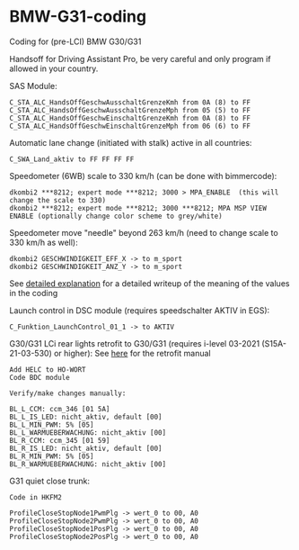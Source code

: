 # BMW-G31-coding
Coding for (pre-LCI) BMW G30/G31

Handsoff for Driving Assistant Pro, be very careful and only program if allowed in your country.

SAS Module:
```
C_STA_ALC_HandsOffGeschwAusschaltGrenzeKmh from 0A (8) to FF
C_STA_ALC_HandsOffGeschwAusschaltGrenzeMph from 05 (5) to FF
C_STA_ALC_HandsOffGeschwEinschaltGrenzeKmh from 0A (8) to FF
C_STA_ALC_HandsOffGeschwEinschaltGrenzeMph from 06 (6) to FF
```

Automatic lane change (initiated with stalk) active in all countries:
```
C_SWA_Land_aktiv to FF FF FF FF
```

Speedometer (6WB) scale to 330 km/h (can be done with bimmercode):
```
dkombi2 ***8212; expert mode ***8212; 3000 > MPA_ENABLE  (this will change the scale to 330)
dkombi2 ***8212; expert mode ***8212; 3000 ***8212; MPA MSP VIEW ENABLE (optionally change color scheme to grey/white)
```

Speedometer move "needle" beyond 263 km/h (need to change scale to 330 km/h as well):
```
dkombi2 GESCHWINDIGKEIT_EFF_X -> to m_sport
dkombi2 GESCHWINDIGKEIT_ANZ_Y -> to m_sport
```

See [detailed explanation](https://github.com/rweijnen/BMW-G31-coding/blob/main/speedometer.md) for a detailed writeup of the meaning of the values in the coding

Launch control in DSC module (requires speedschalter AKTIV in EGS):
```
C_Funktion_LaunchControl_01_1 -> to AKTIV

```

G30/G31 LCi rear lights retrofit to G30/G31 (requires i-level 03-2021 (S15A-21-03-530) or higher):
See [here](https://github.com/rweijnen/BMW-G31-coding/blob/main/BMW%20G30%20LCI%20rear%20light%20retrofit%20manual.pdf) for the retrofit manual
```
Add HELC to HO-WORT
Code BDC module

Verify/make changes manually:

BL_L_CCM: ccm_346 [01 5A]
BL_L_IS_LED: nicht_aktiv, default [00]
BL_L_MIN_PWM: 5% [05]
BL_L_WARMUEBERWACHUNG: nicht_aktiv [00]
BL_R_CCM: ccm_345 [01 59]
BL_R_IS_LED: nicht_aktiv, default [00]
BL_R_MIN_PWM: 5% [05]
BL_R_WARMUEBERWACHUNG: nicht_aktiv [00]
```

G31 quiet close trunk:
```
Code in HKFM2

ProfileCloseStopNode1PwmPlg -> wert_0 to 00, A0
ProfileCloseStopNode2PwmPlg -> wert_0 to 00, A0
ProfileCloseStopNode1PosPlg -> wert_0 to 00, A0
ProfileCloseStopNode2PosPlg -> wert_0 to 00, A0

```
